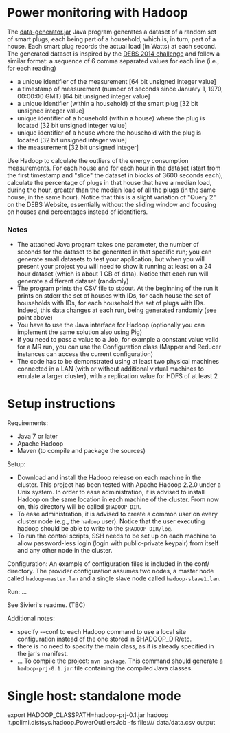 Power monitoring with Hadoop
============================

The [data-generator.jar](http://corsi.dei.polimi.it/distsys/pub/data-generator.jar)
Java program generates a dataset of a random set of smart plugs, each being
part of a household, which is, in turn, part of a house.
Each smart plug records the actual load (in Watts) at each second. The
generated dataset is inspired by the [DEBS 2014
challenge](http://www.cse.iitb.ac.in/debs2014/?page_id=42) and follow a similar
format: a sequence of 6 comma separated values for each line (i.e., for each
reading)

* a unique identifier of the measurement [64 bit unsigned integer value]
* a timestamp of measurement (number of seconds since January 1, 1970, 00:00:00
  GMT) [64 bit unsigned integer value]
* a unique identifier (within a household) of the smart plug [32 bit unsigned
  integer value]
* unique identifier of a household (within a house) where the plug is located
  [32 bit unsigned integer value]
* unique identifier of a house where the household with the plug is located [32
  bit unsigned integer value]
* the measurement [32 bit unsigned integer]

Use Hadoop to calculate the outliers of the energy consumption measurements.
For each house and for each hour in the dataset (start from the first timestamp
and "slice" the dataset in blocks of 3600 seconds each), calculate the
percentage of plugs in that house that have a median load, during the hour,
greater than the median load of all the plugs (in the same house, in the same
hour). Notice that this is a slight variation of "Query 2" on the DEBS Website,
essentially without the sliding window and focusing on houses and percentages
instead of identifiers.

### Notes

* The attached Java program takes one parameter, the number of seconds for the
  dataset to be generated in that specific run; you can generate small datasets
  to test your application, but when you will present your project you will
  need to show it running at least on a 24 hour dataset (which is about 1 GB of
  data). Notice that each run will generate a different dataset (randomly)
* The program prints the CSV file to stdout. At the beginning of the run it
  prints on stderr the set of houses with IDs, for each house the set of
  households with IDs, for each household the set of plugs with IDs. Indeed,
  this data changes at each run, being generated randomly (see point above)
* You have to use the Java interface for Hadoop (optionally you can implement
  the same solution also using Pig)
* If you need to pass a value to a Job, for example a constant value valid for
  a MR run, you can use the Configuration class (Mapper and Reducer instances
  can access the current configuration)
* The code has to be demonstrated using at least two physical machines
  connected in a LAN (with or without additional virtual machines to emulate a
  larger cluster), with a replication value for HDFS of at least 2


Setup instructions
==================

Requirements:
* Java 7 or later
* Apache Hadoop
* Maven (to compile and package the sources)

Setup:
* Download and install the Hadoop release on each machine in the cluster. This
  project has been tested with Apache Hadoop 2.2.0 under a Unix system. In
  order to ease administration, it is advised to install Hadoop on the same
  location in each machine of the cluster. From now on, this directory will be
  called `$HADOOP_DIR`.
* To ease administration, it is advised to create a common user on every
  cluster node (e.g., the `hadoop` user). Notice that the user executing hadoop
  should be able to write to the `$HADOOP_DIR/log`.
* To run the control scripts, SSH needs to be set up on each machine to allow
  password-less login (login with public-private keypair) from itself and any
  other node in the cluster.

Configuration:
An example of configuration files is included in the conf/ directory. The
provider configuration assumes two nodes, a master node called
`hadoop-master.lan` and a single slave node called `hadoop-slave1.lan`.

Run:
...

See Sivieri's readme. (TBC)

Additional notes:
* specify --conf <path to the conf directory> to each Hadoop command to use a
local site configuration instead of the one stored in $HADOOP_DIR/etc.
* there is no need to specify the main class, as it is already specified in the
  jar's manifest.
* ...
To compile the project: `mvn package`. This command should generate a `hadoop-prj-0.1.jar` file containing the compiled Java classes.

Single host: standalone mode
============================
export HADOOP_CLASSPATH=hadoop-prj-0.1.jar
hadoop it.polimi.distsys.hadoop.PowerOutliersJob -fs file:/// data/data.csv output

